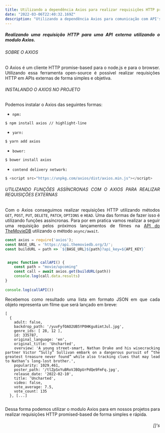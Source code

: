 ```yaml
---
title: Utilizando a dependência Axios para realizar requisições HTTP promise-based.
date: "2022-03-06T22:40:32.169Z"
description: "Utilizando a dependência Axios para comunicação com API's externas."
---
```

<div style="text-align: justify">

##### Realizando uma requisição HTTP para uma API externa utilizando o modulo Axios. 

###### SOBRE O AXIOS

O Axios é um cliente HTTP promise-based para o node.js e para o browser. Utilizando essa ferramenta open-source é possível realizar requisições HTTP em APIs externas de forma simples e objetiva.

###### INSTALANDO O AXIOS NO PROJETO

Podemos instalar o Axios das seguintes formas:

- `npm:`

```
$ npm install axios // highlight-line
```

- `yarn:`

```js
$ yarn add axios

```

- `bower:`

```js
$ bower install axios

```

- `contend delivery network:`

```js
$ <script src="https://unpkg.com/axios/dist/axios.min.js"></script>

```


###### UTILIZANDO FUNÇÕES ASSÍNCRONAS COM O AXIOS PARA REALIZAR REQUISIÇÕES EXTERNAS

Com o Axios conseguimos realizar requisições HTTP utilizando métodos `GET`, `POST`, `PUT`, `DELETE`, `PATCH`, `OPTIONS` e `HEAD`. Uma das formas de fazer isso é utilizando funções assíncronas. Para por em pratica vamos realizar a seguir uma requisição pelos próximos lançamentos de filmes na [API do TheMovieDB](https://www.themoviedb.org/documentation/api) utilizando o método `async/await`. 

```js
const axios = require('axios');
const BASE_URL = 'https://api.themoviedb.org/3/';
const buildURL = path => `${BASE_URL}${path}?api_key=${API_KEY}`


 async function callAPI() {
    const path = "movie/upcoming"
    const call = await axios.get(buildURL(path))
    console.log(call.data.results)
}
 
console.log(callAPI())
```
Recebemos como resultado uma lista em formato JSON em que cada objeto representa um filme que será lançado em breve:

```Promise { <pending> }
[
  {
    adult: false,
    backdrop_path: '/yuvFyfOAO2UB5YP0HKgu8imtJul.jpg',
    genre_ids: [ 28, 12 ],
    id: 335787,
    original_language: 'en',
    original_title: 'Uncharted',
    overview: 'A young street-smart, Nathan Drake and his wisecracking partner Victor “Sully” Sullivan embark on a dangerous pursuit of “the greatest treasure never found” while also tracking clues that may lead to Nathan’s long-lost brother.',
    popularity: 1029.461,
    poster_path: '/tlZpSxYuBRoVJBOpUrPdQe9FmFq.jpg',
    release_date: '2022-02-10',
    title: 'Uncharted',
    video: false,
    vote_average: 7.5,
    vote_count: 135
  }, [...]
  
  ```
Dessa forma podemos utilizar o modulo Axios para em nossos projetos para realizar requisições HTTP promised-based de forma simples e rápida.

<div style="text-align: right">

###### []'s 
